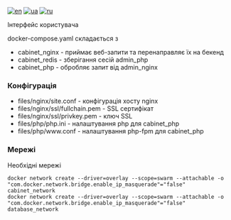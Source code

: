 [![en](https://img.shields.io/badge/lang-en-red.svg)](README.md)
[![ua](https://img.shields.io/badge/lang-ua-yellow.svg)](README.ua.md)
[![ru](https://img.shields.io/badge/lang-ru-blue.svg)](README.ru.md)

Інтерфейс користувача

docker-compose.yaml складається з
  + cabinet_nginx - приймає веб-запити та перенаправляє їх на бекенд
  + cabinet_redis - зберігання сесій admin_php
  + cabinet_php - обробляє запит від admin_nginx

### Конфігурація
  + files/nginx/site.conf - конфігурація хосту nginx
  + files/nginx/ssl/fullchain.pem - SSL сертифікат
  + files/nginx/ssl/privkey.pem - ключ SSL
  + files/php/php.ini - налаштування php для cabinet_php
  + files/php/www<span>.conf - налаштування php-fpm для cabinet_php

### Мережі

Необхідні мережі

```
docker network create --driver=overlay --scope=swarm --attachable -o "com.docker.network.bridge.enable_ip_masquerade"="false" cabinet_network
docker network create --driver=overlay --scope=swarm --attachable -o "com.docker.network.bridge.enable_ip_masquerade"="false" database_network
```